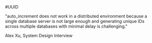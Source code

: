#UUID

"auto_increment does not work in a distributed environment because a single database server is not large enough and generating unique IDs across multiple databases with minimal delay is challenging."

Alex Xu, System Design Interview